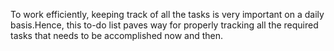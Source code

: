To work efficiently, keeping track of all the tasks is very important on a daily basis.Hence, this to-do list paves way for properly tracking all the required tasks that needs to be accomplished now and then.
